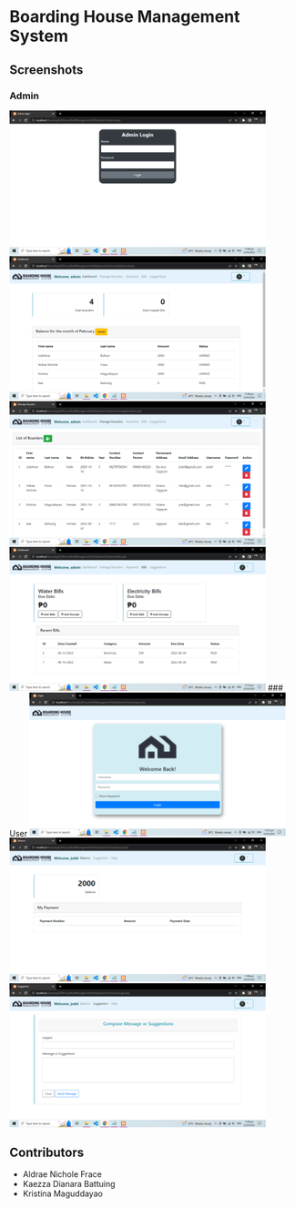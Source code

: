 # Boarding House Management System

## Screenshots
### Admin
<img src="screenshots/admin1.png" width="450">
<img src="screenshots/admin2.png" width="450">
<img src="screenshots/admin3.png" width="450">
<img src="screenshots/admin4.png" width="450">
### User
<img src="screenshots/user1.png" width="450">
<img src="screenshots/user2.png" width="450">
<img src="screenshots/user3.png" width="450">

## Contributors
+ Aldrae Nichole Frace
+ Kaezza Dianara Battuing
+ Kristina Maguddayao
